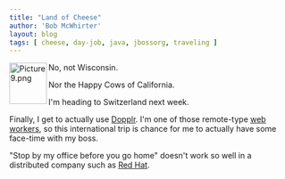 ```yaml
---
title: "Land of Cheese"
author: 'Bob McWhirter'
layout: blog
tags: [ cheese, day-job, java, jbossorg, traveling ]
---
```

<img width="67" height="74" align="left" alt="Picture 9.png" id="image319" title="Picture 9.png" src="/blog/assets/Picture%209.png"/>No, not Wisconsin.

Nor the Happy Cows of California.

I'm heading to Switzerland next week.

Finally, I get to actually use <a title="Dopplr" href="http://www.dopplr.com/traveller/bobmcwhirter">Dopplr</a>.  I'm one of those remote-type <a title="Web Worker Daily" href="http://webworkerdaily.com/">web workers</a>, so this international trip is chance for me to actually have some face-time with my boss.

"Stop by my office before you go home" doesn't work so well in a distributed company such as <a title="Red Hat" href="http://www.redhat.com/">Red Hat</a>.
